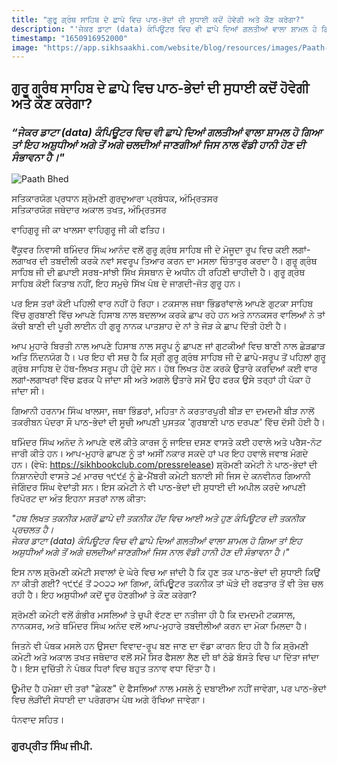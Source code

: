 ```yaml
---
title: "ਗੁਰੂ ਗ੍ਰੰਥ ਸਾਹਿਬ ਦੇ ਛਾਪੇ ਵਿਚ ਪਾਠ-ਭੇਦਾਂ ਦੀ ਸੁਧਾਈ ਕਦੋਂ ਹੋਵੇਗੀ ਅਤੇ ਕੌਣ ਕਰੇਗਾ?"
description: "'ਜੇਕਰ ਡਾਟਾ (data) ਕੰਪਿਊਟਰ ਵਿਚ ਵੀ ਛਾਪੇ ਦਿਆਂ ਗਲਤੀਆਂ ਵਾਲਾ ਸ਼ਾਮਲ ਹੋ ਗਿਆ ਤਾਂ ਇਹ ਅਸ਼ੁਧੀਆਂ ਅਗੇ ਤੋਂ ਅਗੇ ਚਲਦੀਆਂ ਜਾਣਗੀਆਂ ਜਿਸ ਨਾਲ ਵੱਡੀ ਹਾਨੀ ਹੋਣ ਦੀ ਸੰਭਾਵਨਾ ਹੈ।'"
timestamp: "1650916952000"
image: "https://app.sikhsaakhi.com/website/blog/resources/images/Paath-bhed.jpg"
---
```


## ਗੁਰੂ ਗ੍ਰੰਥ ਸਾਹਿਬ ਦੇ ਛਾਪੇ ਵਿਚ ਪਾਠ-ਭੇਦਾਂ ਦੀ ਸੁਧਾਈ ਕਦੋਂ ਹੋਵੇਗੀ ਅਤੇ ਕੌਣ ਕਰੇਗਾ?

### _“ਜੇਕਰ ਡਾਟਾ (data) ਕੰਪਿਊਟਰ ਵਿਚ ਵੀ ਛਾਪੇ ਦਿਆਂ ਗਲਤੀਆਂ ਵਾਲਾ ਸ਼ਾਮਲ ਹੋ ਗਿਆ ਤਾਂ ਇਹ ਅਸ਼ੁਧੀਆਂ ਅਗੇ ਤੋਂ ਅਗੇ ਚਲਦੀਆਂ ਜਾਣਗੀਆਂ ਜਿਸ ਨਾਲ ਵੱਡੀ ਹਾਨੀ ਹੋਣ ਦੀ ਸੰਭਾਵਨਾ ਹੈ।"_

![Paath Bhed](https://app.sikhsaakhi.com/website/blog/resources/images/Paath-bhed.jpg)


ਸਤਿਕਾਰਯੋਗ ਪ੍ਰਧਾਨ ਸ਼੍ਰੋਮਣੀ ਗੁਰਦੁਆਰਾ ਪ੍ਰਬੰਧਕ, ਅੰਮ੍ਰਿਤਸਰ  
ਸਤਿਕਾਰਯੋਗ ਜਥੇਦਾਰ ਅਕਾਲ ਤਖਤ, ਅੰਮ੍ਰਿਤਸਰ  

ਵਾਹਿਗੁਰੂ ਜੀ ਕਾ ਖਾਲਸਾ ਵਾਹਿਗੁਰੂ ਜੀ ਕੀ ਫਤਿਹ।  

ਵੈਂਕੂਵਰ ਨਿਵਾਸੀ ਥਮਿੰਦਰ ਸਿੰਘ ਆਨੰਦ ਵਲੋਂ ਗੁਰੂ ਗ੍ਰੰਥ ਸਾਹਿਬ ਜੀ ਦੇ ਮੋਜੂਦਾ ਰੂਪ ਵਿਚ ਕਈ ਲਗਾਂ-ਲਗਾਖਰ ਦੀ ਤਬਦੀਲੀ ਕਰਕੇ ਨਵਾਂ ਸਵਰੂਪ ਤਿਆਰ ਕਰਨ ਦਾ ਮਸਲਾ ਚਿੰਤਾਤੁਰ ਕਰਦਾ ਹੈ। ਗੁਰੂ ਗ੍ਰੰਥ ਸਾਹਿਬ ਜੀ ਦੀ ਛਪਾਈ ਸਰਬ-ਸਾਂਝੀ ਸਿੱਖ ਸੰਸਥਾਨ ਦੇ ਅਧੀਨ ਹੀ ਰਹਿਣੀ ਚਾਹੀਦੀ ਹੈ। ਗੁਰੂ ਗ੍ਰੰਥ ਸਾਹਿਬ ਕੋਈ ਕਿਤਾਬ ਨਹੀਂ, ਇਹ ਸਮੁਚੇ ਸਿੱਖ ਪੰਥ ਦੇ ਜਾਗਦੀ-ਜੋਤ ਗੁਰੂ ਹਨ।  

ਪਰ ਇਸ ਤਰਾਂ ਕੋਈ ਪਹਿਲੀ ਵਾਰ ਨਹੀਂ ਹੋ ਰਿਹਾ। ਟਕਸਾਲ ਜਥਾ ਭਿੰਡਰਾਂਵਾਲੇ ਆਪਣੇ ਗੁਟਕਾ ਸਾਹਿਬ ਵਿੱਚ ਗੁਰਬਾਣੀ ਵਿੱਚ ਆਪਣੇ ਹਿਸਾਬ ਨਾਲ ਬਦਲਾਅ ਕਰਕੇ ਛਾਪ ਰਹੇ ਹਨ ਅਤੇ ਨਾਨਕਸਰ ਵਾਲਿਆਂ ਨੇ ਤਾਂ ਕੱਚੀ ਬਾਣੀ ਦੀ ਪੂਰੀ ਲਾਈਨ ਹੀ ਗੁਰੂ ਨਾਨਕ ਪਾਤਸ਼ਾਹ ਦੇ ਨਾਂ ਤੇ ਜੋੜ ਕੇ ਛਾਪ ਦਿੱਤੀ ਹੋਈ ਹੈ।  

ਆਪ ਮੁਹਾਰੇ ਬਿਰਤੀ ਨਾਲ ਆਪਣੇ ਹਿਸਾਬ ਨਾਲ ਸਰੂਪ ਨੂੰ ਛਾਪਣ ਜਾਂ ਗੁਟਕੀਆਂ ਵਿਚ ਬਾਣੀ ਨਾਲ ਛੇੜਛਾੜ ਅਤਿ ਨਿੰਦਨਯੋਗ ਹੈ। ਪਰ ਇਹ ਵੀ ਸਚ ਹੈ ਕਿ ਸ੍ਰੀ ਗੁਰੂ ਗ੍ਰੰਥ ਸਾਹਿਬ ਜੀ ਦੇ ਛਾਪੇ-ਸਰੂਪ ਤੋਂ ਪਹਿਲਾਂ ਗੁਰੂ ਗ੍ਰੰਥ ਸਾਹਿਬ ਦੇ ਹੱਥ-ਲਿਖਤ ਸਰੂਪ ਹੀ ਹੁੰਦੇ ਸਨ। ਹੱਥ ਲਿਖਤ ਹੋਣ ਕਰਕੇ ਉਤਾਰੇ ਕਰਦਿਆਂ ਕਈ ਵਾਰ ਲਗਾਂ-ਲਗਾਖਰਾਂ ਵਿੱਚ ਫ਼ਰਕ ਪੈ ਜਾਂਦਾ ਸੀ ਅਤੇ ਅਗਲੇ ਉਤਾਰੇ ਸਮੇਂ ਉਹ ਫਰਕ ਉਸੇ ਤਰ੍ਹਾਂ ਹੀ ਪੱਕਾ ਹੋ ਜਾਂਦਾ ਸੀ।  

ਗਿਆਨੀ ਹਰਨਾਮ ਸਿੰਘ ਖਾਲਸਾ, ਜਥਾ ਭਿੰਡਰਾਂ, ਮਹਿਤਾ ਨੇ ਕਰਤਾਰਪੁਰੀ ਬੀੜ ਦਾ ਦਮਦਮੀ ਬੀੜ ਨਾਲੋਂ ਤਕਰੀਬਨ ਪੰਦਰਾ ਸੌ ਪਾਠ-ਭੇਦਾਂ ਦੀ ਸੂਚੀ ਆਪਣੀ ਪੁਸਤਕ 'ਗੁਰਬਾਣੀ ਪਾਠ ਦਰਪਣ' ਵਿੱਚ ਦੱਸੀ ਹੋਈ ਹੈ।  

ਥਮਿੰਦਰ ਸਿੰਘ ਅਨੰਦ ਨੇ ਆਪਣੇ ਵਲੋਂ ਕੀਤੇ ਕਾਰਜ ਨੂੰ ਜਾਇਜ਼ ਦਸਣ ਵਾਸਤੇ ਕਈ ਹਵਾਲੇ ਅਤੇ ਪਰੈਸ-ਨੋਟ ਜਾਰੀ ਕੀਤੇ ਹਨ। ਆਪ-ਮੁਹਾਰੇ ਛਾਪਣ ਨੂੰ ਤਾਂ ਅਸੀਂ ਨਕਾਰ ਸਕਦੇ ਹਾਂ ਪਰ ਇਹ ਹਵਾਲੇ ਜਵਾਬ ਮੰਗਦੇ ਹਨ। (ਵੇਖੋ: https://sikhbookclub.com/pressrelease) 
ਸ਼੍ਰੋਮਣੀ ਕਮੇਟੀ ਨੇ ਪਾਠ-ਭੇਦਾਂ ਦੀ ਨਿਸ਼ਾਨਦੇਹੀ ਵਾਸਤੇ ੨੬ ਮਾਰਚ ੧੯੯੬ ਨੂੰ ਛੇ-ਮੈਂਬਰੀ ਕਮੇਟੀ ਬਨਾਈ ਸੀ ਜਿਸ ਦੇ ਕਨਵੀਨਰ ਗਿਆਨੀ ਜੋਗਿੰਦਰ ਸਿੰਘ ਵੇਦਾਂਤੀ ਸਨ। ਇਸ ਕਮੇਟੀ ਨੇ ਵੀ ਪਾਠ-ਭੇਦਾਂ ਦੀ ਸੁਧਾਈ ਦੀ ਅਪੀਲ ਕਰਦੇ ਆਪਣੀ ਰਿਪੋਰਟ ਦਾ ਅੰਤ ਇਹਨਾ ਸਤਰਾਂ ਨਾਲ ਕੀਤਾ:

_"ਹਥ ਲਿਖਤ ਤਕਨੀਕ ਮਗਰੋਂ ਛਾਪੇ ਦੀ ਤਕਨੀਕ ਹੋਂਦ ਵਿਚ ਆਈ ਅਤੇ ਹੁਣ ਕੰਪਿਊਟਰ ਦੀ ਤਕਨੀਕ ਪ੍ਰਚਲਤ ਹੈ।_  
_ਜੇਕਰ ਡਾਟਾ (data) ਕੰਪਿਊਟਰ ਵਿਚ ਵੀ ਛਾਪੇ ਦਿਆਂ ਗਲਤੀਆਂ ਵਾਲਾ ਸ਼ਾਮਲ ਹੋ ਗਿਆ ਤਾਂ ਇਹ ਅਸ਼ੁਧੀਆਂ ਅਗੇ ਤੋਂ ਅਗੇ ਚਲਦੀਆਂ ਜਾਣਗੀਆਂ ਜਿਸ ਨਾਲ ਵੱਡੀ ਹਾਨੀ ਹੋਣ ਦੀ ਸੰਭਾਵਨਾ ਹੈ।"_  

ਇਸ ਨਾਲ ਸ਼੍ਰੋਮਣੀ ਕਮੇਟੀ ਸਵਾਲਾਂ ਦੇ ਘੇਰੇ ਵਿਚ ਆ ਜਾਂਦੀ ਹੈ ਕਿ ਹੁਣ ਤਕ ਪਾਠ-ਭੇਦਾਂ ਦੀ ਸੁਧਾਈ ਕਿਉਂ ਨਾ ਕੀਤੀ ਗਈ? ੧੯੯੬ ਤੋਂ ੨੦੨੨ ਆ ਗਿਆ, ਕੰਪਿਊਟਰ ਤਕਨੀਕ ਤਾਂ ਘੋੜੇ ਦੀ ਰਫਤਾਰ ਤੋਂ ਵੀ ਤੇਜ਼ ਚਲ ਰਹੀ ਹੈ। ਇਹ ਅਸ਼ੁਧੀਆਂ ਕਦੋਂ ਦੂਰ ਹੋਣਗੀਆਂ ਤੇ ਕੌਣ ਕਰੇਗਾ?  

ਸ਼੍ਰੋਮਣੀ ਕਮੇਟੀ ਵਲੋਂ ਗੰਭੀਰ ਮਸਲਿਆਂ ਤੇ ਚੁਪੀ ਵੱਟਣ ਦਾ ਨਤੀਜਾ ਹੀ ਹੈ ਕਿ ਦਮਦਮੀ ਟਕਸਾਲ, ਨਾਨਕਸਰ, ਅਤੇ ਥਮਿੰਦਰ ਸਿੰਘ ਅਨੰਦ ਵਲੋਂ ਆਪ-ਮੁਹਾਰੇ ਤਬਦੀਲੀਆਂ ਕਰਨ ਦਾ ਮੋਕਾ ਮਿਲਦਾ ਹੈ।  

ਜਿਤਨੇ ਵੀ ਪੰਥਕ ਮਸਲੇ ਹਨ ਉਸਦਾ ਵਿਵਾਦ-ਰੂਪ ਬਣ ਜਾਣ ਦਾ ਵੱਡਾ ਕਾਰਨ ਇਹ ਹੀ ਹੈ ਕਿ ਸ਼੍ਰੋਮਣੀ ਕਮੇਟੀ ਅਤੇ ਅਕਾਲ ਤਖਤ ਜਥੇਦਾਰ ਵਲੋਂ ਸਮੇਂ ਸਿਰ ਫੈਸਲਾ ਲੈਣ ਦੀ ਥਾਂ ਠੰਡੇ ਬੱਸਤੇ ਵਿਚ ਪਾ ਦਿੱਤਾ ਜਾਂਦਾ ਹੈ। ਇਸ ਦੁਚਿੱਤੀ ਨੇ ਪੰਥਕ ਧਿਰਾਂ ਵਿਚ ਬਹੁਤ ਤਨਾਵ ਵਧਾ ਦਿੱਤਾ ਹੈ।  

ਊਮੀਦ ਹੈ ਹਮੇਸ਼ਾ ਦੀ ਤਰਾਂ "ਛੇਕਣ" ਦੇ ਫੈਸਲਿਆਂ ਨਾਲ ਮਸਲੇ ਨੂੰ ਦਬਾਈਆ ਨਹੀਂ ਜਾਵੇਗਾ, ਪਰ ਪਾਠ-ਭੇਦਾਂ ਵਿਚ ਲੋੜੀਂਦੀ  ਸੋਧਾਈ ਦਾ ਪਰੋਗਰਾਮ ਪੰਥ ਅਗੇ ਰੱਖਿਆ ਜਾਵੇਗਾ।     

ਧੰਨਵਾਦ ਸਹਿਤ।


### ਗੁਰਪ੍ਰੀਤ ਸਿੰਘ ਜੀਪੀ.

